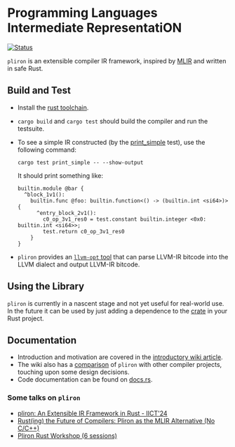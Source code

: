 # Programming Languages Intermediate RepresentatiON

[![Status](https://github.com/vaivaswatha/pliron/actions/workflows/ci.yml/badge.svg)](https://github.com/vaivaswatha/pliron/actions/workflows/ci.yml)

`pliron` is an extensible compiler IR framework, inspired by [MLIR](https://mlir.llvm.org/docs/LangRef/)
and written in safe Rust.

## Build and Test
* Install the [rust toolchain](https://www.rust-lang.org/tools/install).
* `cargo build` and `cargo test` should build the compiler and run the testsuite.
* To see a simple IR constructed (by the [print_simple](tests/ir_construct.rs) test),
  use the following command:

      cargo test print_simple -- --show-output

  It should print something like:
  ```mlir
  builtin.module @bar {
    ^block_1v1():
      builtin.func @foo: builtin.function<() -> (builtin.int <si64>)> {
        ^entry_block_2v1():
          c0_op_3v1_res0 = test.constant builtin.integer <0x0: builtin.int <si64>>;
          test.return c0_op_3v1_res0
      }
  }
  ```

* `pliron` provides an [`llvm-opt` tool](pliron-llvm/README.md) that
can parse LLVM-IR bitcode into the LLVM dialect and output LLVM-IR
bitcode.

## Using the Library
`pliron` is currently in a nascent stage and not yet useful for
real-world use. In the future it can be used by just adding
a dependence to the [crate](https://crates.io/crates/pliron)
in your Rust project.

## Documentation
* Introduction and motivation are covered in the [introductory wiki article](https://github.com/vaivaswatha/pliron/wiki/Introduction).
* The wiki also has a [comparison](https://github.com/vaivaswatha/pliron/wiki/Comparison-with-other-compiler-frameworks) of `pliron`
with other compiler projects, touching upon some design decisions.
* Code documentation can be found on
  [docs.rs](https://docs.rs/pliron/latest/pliron/).

### Some talks on `pliron`
* [pliron: An Extensible IR Framework in Rust - IICT'24](https://www.youtube.com/watch?v=LobYuwcUaZA)
* [Rust(ing) the Future of Compilers: Pliron as the MLIR Alternative (No C/C++)](https://www.youtube.com/watch?v=rRgYGBAhKQ0)
* [Pliron Rust Workshop (6 sessions)](https://www.youtube.com/watch?v=6EjMWJ2PY-o)

